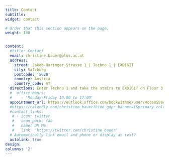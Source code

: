 ```yaml
---
title: Contact
subtitle:
widget: contact

# Order that this section appears on the page.
weight: 130


content:
  #title: Contact
  email: christine.bauer@plus.ac.at
  address:
    street: Jakob-Haringer-Strasse 1 | Techno 1 | EXDIGIT
    city: Salzburg
    postcode: '5020'
    country: Austria
    country_code: AT
  directions: Enter Techno 1 and take the stairs to EXDIGIT on Floor 3
  #  office_hours:
  #    - 'Monday-Friday 10:00 to 17:00'
  appointment_url: https://outlook.office.com/bookwithme/user/4cc60558c79146aca78163198037e68c@plus.ac.at?anonymous&ep=plink
  #https://calendly.com/christine_bauer?hide_gdpr_banner=1&primary_color=3399cc
  #contact_links:
   # - icon: twitter
   #   icon_pack: fab
   #   name: DM Me
   #   link: 'https://twitter.com/christine_bauer'
  # Automatically link email and phone or display as text?
  autolink: true
design:
columns: '2'
---
```


<!-- Calendly link widget begin -->
<!-- <link href="https://assets.calendly.com/assets/external/widget.css" rel="stylesheet"> -->
<!-- <script src="https://assets.calendly.com/assets/external/widget.js" type="text/javascript" async></script> -->
<!-- <a href="" onclick="Calendly.initPopupWidget({url: 'https://calendly.com/christine_bauer/30min?hide_gdpr_banner=1&primary_color=3399cc'});return false;"></a> -->
<!-- Calendly link widget end -->